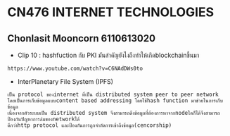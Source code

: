 # CN476 INTERNET TECHNOLOGIES
## Chonlasit Mooncorn 6110613020
- Clip 10 : hashfuction กับ PKI มันสำคัญยังไงถึงทำให้เกิดblockchainขึ้นมา
```
https://www.youtube.com/watch?v=C6NAdDWs0to
```
- InterPlanetary File System (IPFS)
```
เป็น protocol ของinternet ที่เป็น distributed system peer to peer network
โดยเป็นการเก็บข้อมูลแบบcontent based addressing โดยใช้hash function มาช่วยในการเก็บข้อมูล
เนื่องจากตัวระบบเป็น distributed system จึงสามารถดึงข้อมูลที่ต้องการหาจากnodeใดก็ได้จึงสามารถป้องกันปัญหาการล่มของnetworkได้
ดีกว่าhttp protocol และป้องกันการถูกจำกัดการเข้าถึงข้อมูล(cencorship)
```

